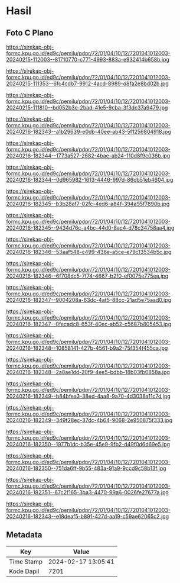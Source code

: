 # Hasil

## Foto C Plano

https://sirekap-obj-formc.kpu.go.id/ed9c/pemilu/pdpr/72/01/04/10/12/7201041012003-20240215-112003--81710770-c771-4993-883a-e932414b658b.jpg

https://sirekap-obj-formc.kpu.go.id/ed9c/pemilu/pdpr/72/01/04/10/12/7201041012003-20240215-111353--6fc4cdb7-9912-4acd-8989-d8fa2e8bd02b.jpg

https://sirekap-obj-formc.kpu.go.id/ed9c/pemilu/pdpr/72/01/04/10/12/7201041012003-20240215-111810--bd052b3e-2bad-41e5-9cba-3f3dc37a9479.jpg

https://sirekap-obj-formc.kpu.go.id/ed9c/pemilu/pdpr/72/01/04/10/12/7201041012003-20240216-182343--a1b29639-e0db-40ee-ab43-5f1256804918.jpg

https://sirekap-obj-formc.kpu.go.id/ed9c/pemilu/pdpr/72/01/04/10/12/7201041012003-20240216-182344--1773a527-2682-4bae-ab24-110d8f9c036b.jpg

https://sirekap-obj-formc.kpu.go.id/ed9c/pemilu/pdpr/72/01/04/10/12/7201041012003-20240216-182344--0d965982-1613-4446-997d-86db51eb4604.jpg

https://sirekap-obj-formc.kpu.go.id/ed9c/pemilu/pdpr/72/01/04/10/12/7201041012003-20240216-182345--b3b28af7-02fc-4ed6-a84f-394a95f7890b.jpg

https://sirekap-obj-formc.kpu.go.id/ed9c/pemilu/pdpr/72/01/04/10/12/7201041012003-20240216-182345--9434d76c-a4bc-44d0-8ac4-d78c34758aa4.jpg

https://sirekap-obj-formc.kpu.go.id/ed9c/pemilu/pdpr/72/01/04/10/12/7201041012003-20240216-182346--53aaf548-c499-436e-a5ce-e79c13534b5c.jpg

https://sirekap-obj-formc.kpu.go.id/ed9c/pemilu/pdpr/72/01/04/10/12/7201041012003-20240216-182346--6f708dc5-7f74-4667-b2f0-ef0075e775ea.jpg

https://sirekap-obj-formc.kpu.go.id/ed9c/pemilu/pdpr/72/01/04/10/12/7201041012003-20240216-182347--9004208a-63dc-4af5-88cc-21ad5e75aad0.jpg

https://sirekap-obj-formc.kpu.go.id/ed9c/pemilu/pdpr/72/01/04/10/12/7201041012003-20240216-182347--0fecadc8-653f-40ec-ab52-c5687b805453.jpg

https://sirekap-obj-formc.kpu.go.id/ed9c/pemilu/pdpr/72/01/04/10/12/7201041012003-20240216-182348--10858141-427b-4561-b9a2-75f354f455ca.jpg

https://sirekap-obj-formc.kpu.go.id/ed9c/pemilu/pdpr/72/01/04/10/12/7201041012003-20240216-182348--2a8ae1dd-20f9-4ee5-bdbb-18b03fb0858a.jpg

https://sirekap-obj-formc.kpu.go.id/ed9c/pemilu/pdpr/72/01/04/10/12/7201041012003-20240216-182349--b84bfea3-38ed-4aa8-9a70-4d3038a11c7d.jpg

https://sirekap-obj-formc.kpu.go.id/ed9c/pemilu/pdpr/72/01/04/10/12/7201041012003-20240216-182349--349f28ec-37dc-4b64-9068-2e950875f333.jpg

https://sirekap-obj-formc.kpu.go.id/ed9c/pemilu/pdpr/72/01/04/10/12/7201041012003-20240216-182350--1977b1dc-b35e-45e9-9fb2-d49f0d6d69e5.jpg

https://sirekap-obj-formc.kpu.go.id/ed9c/pemilu/pdpr/72/01/04/10/12/7201041012003-20240216-182350--751da6ff-9b55-483a-91a9-9ccd9c58b13f.jpg

https://sirekap-obj-formc.kpu.go.id/ed9c/pemilu/pdpr/72/01/04/10/12/7201041012003-20240216-182351--67c2f165-3ba3-4470-99a6-0026fe27677a.jpg

https://sirekap-obj-formc.kpu.go.id/ed9c/pemilu/pdpr/72/01/04/10/12/7201041012003-20240216-182343--e18deaf5-b891-427d-aa19-c59ae62065c2.jpg


## Metadata

| Key        | Value               |
| ---------- | ------------------- |
| Time Stamp | 2024-02-17 13:05:41 |
| Kode Dapil | 7201                |



